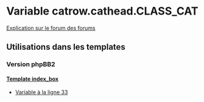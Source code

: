 # Variable catrow.cathead.CLASS_CAT
[Explication sur le forum des forums](http://forum.forumactif.com/t294113-listing-des-variables#catrow.cathead.CLASS_CAT)
## Utilisations dans les templates
### Version phpBB2
#### [Template index_box](subsilver/index_box.md)
* [Variable à la ligne 33](../subsilver/index_box.tpl#L33)